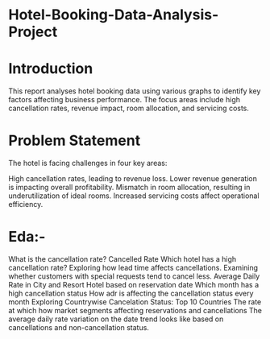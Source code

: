 # Hotel-Booking-Data-Analysis-Project


# Introduction

This report analyses hotel booking data using various graphs to identify key factors affecting business performance. The focus areas include high cancellation rates, revenue impact, room allocation, and servicing costs.

# Problem Statement

The hotel is facing challenges in four key areas:

High cancellation rates, leading to revenue loss.
Lower revenue generation is impacting overall profitability.
Mismatch in room allocation, resulting in underutilization of ideal rooms.
Increased servicing costs affect operational efficiency.


# Eda:-

What is the cancellation rate? Cancelled Rate
Which hotel has a high cancellation rate?
Exploring how lead time affects cancellations.
Examining whether customers with special requests tend to cancel less.
Average Daily Rate in City and Resort Hotel based on reservation date
Which month has a high cancellation status
How adr is affecting the cancellation status every month
Exploring Countrywise Cancelation Status: Top 10 Countries
The rate at which how market segments affecting reservations and cancellations 
The average daily rate variation on the date trend looks like based on cancellations and non-cancellation status.
